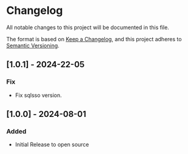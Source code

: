 # Changelog

All notable changes to this project will be documented in this file.

The format is based on [Keep a Changelog](https://keepachangelog.com/en/1.0.0/),
and this project adheres to [Semantic Versioning](https://semver.org/spec/v2.0.0.html).

## [1.0.1] - 2024-22-05

### Fix

- Fix sqlsso version.

## [1.0.0] - 2024-08-01

### Added

- Initial Release to open source
